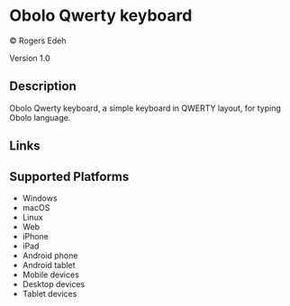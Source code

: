 Obolo Qwerty keyboard
==============

© Rogers Edeh

Version 1.0

Description
-----------

Obolo Qwerty keyboard, a simple keyboard in QWERTY layout, for typing Obolo language.

Links
-----

Supported Platforms
-------------------
 * Windows
 * macOS
 * Linux
 * Web
 * iPhone
 * iPad
 * Android phone
 * Android tablet
 * Mobile devices
 * Desktop devices
 * Tablet devices

